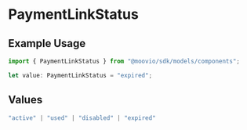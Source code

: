 # PaymentLinkStatus

## Example Usage

```typescript
import { PaymentLinkStatus } from "@moovio/sdk/models/components";

let value: PaymentLinkStatus = "expired";
```

## Values

```typescript
"active" | "used" | "disabled" | "expired"
```